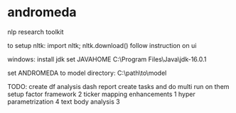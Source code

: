 # andromeda
nlp research toolkit

to setup nltk:
import nltk; nltk.download()
follow instruction on ui

windows:
install jdk
set JAVAHOME
C:\Program Files\Java\jdk-16.0.1

set ANDROMEDA
to model directory: C:\path\to\model

TODO:
create df analysis dash report 
create tasks and do multi run on them
setup factor framework 2
ticker mapping enhancements 1
hyper parametrization 4
text body analysis 3